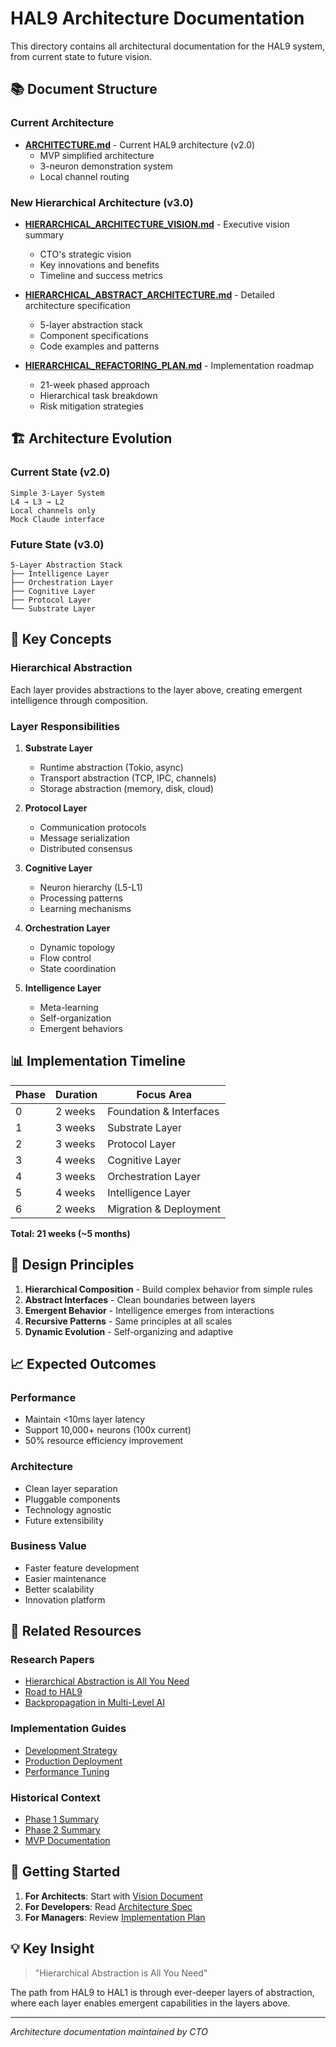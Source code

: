 # HAL9 Architecture Documentation

This directory contains all architectural documentation for the HAL9 system, from current state to future vision.

## 📚 Document Structure

### Current Architecture
- [**ARCHITECTURE.md**](../../overview/ARCHITECTURE.md) - Current HAL9 architecture (v2.0)
  - MVP simplified architecture
  - 3-neuron demonstration system
  - Local channel routing

### New Hierarchical Architecture (v3.0)
- [**HIERARCHICAL_ARCHITECTURE_VISION.md**](./HIERARCHICAL_ARCHITECTURE_VISION.md) - Executive vision summary
  - CTO's strategic vision
  - Key innovations and benefits
  - Timeline and success metrics

- [**HIERARCHICAL_ABSTRACT_ARCHITECTURE.md**](./HIERARCHICAL_ABSTRACT_ARCHITECTURE.md) - Detailed architecture specification
  - 5-layer abstraction stack
  - Component specifications
  - Code examples and patterns

- [**HIERARCHICAL_REFACTORING_PLAN.md**](./HIERARCHICAL_REFACTORING_PLAN.md) - Implementation roadmap
  - 21-week phased approach
  - Hierarchical task breakdown
  - Risk mitigation strategies

## 🏗️ Architecture Evolution

### Current State (v2.0)
```
Simple 3-Layer System
L4 → L3 → L2
Local channels only
Mock Claude interface
```

### Future State (v3.0)
```
5-Layer Abstraction Stack
├── Intelligence Layer
├── Orchestration Layer  
├── Cognitive Layer
├── Protocol Layer
└── Substrate Layer
```

## 🔑 Key Concepts

### Hierarchical Abstraction
Each layer provides abstractions to the layer above, creating emergent intelligence through composition.

### Layer Responsibilities

1. **Substrate Layer**
   - Runtime abstraction (Tokio, async)
   - Transport abstraction (TCP, IPC, channels)
   - Storage abstraction (memory, disk, cloud)

2. **Protocol Layer**
   - Communication protocols
   - Message serialization
   - Distributed consensus

3. **Cognitive Layer**
   - Neuron hierarchy (L5-L1)
   - Processing patterns
   - Learning mechanisms

4. **Orchestration Layer**
   - Dynamic topology
   - Flow control
   - State coordination

5. **Intelligence Layer**
   - Meta-learning
   - Self-organization
   - Emergent behaviors

## 📊 Implementation Timeline

| Phase | Duration | Focus Area |
|-------|----------|------------|
| 0 | 2 weeks | Foundation & Interfaces |
| 1 | 3 weeks | Substrate Layer |
| 2 | 3 weeks | Protocol Layer |
| 3 | 4 weeks | Cognitive Layer |
| 4 | 3 weeks | Orchestration Layer |
| 5 | 4 weeks | Intelligence Layer |
| 6 | 2 weeks | Migration & Deployment |

**Total: 21 weeks (~5 months)**

## 🎯 Design Principles

1. **Hierarchical Composition** - Build complex behavior from simple rules
2. **Abstract Interfaces** - Clean boundaries between layers
3. **Emergent Behavior** - Intelligence emerges from interactions
4. **Recursive Patterns** - Same principles at all scales
5. **Dynamic Evolution** - Self-organizing and adaptive

## 📈 Expected Outcomes

### Performance
- Maintain <10ms layer latency
- Support 10,000+ neurons (100x current)
- 50% resource efficiency improvement

### Architecture
- Clean layer separation
- Pluggable components
- Technology agnostic
- Future extensibility

### Business Value
- Faster feature development
- Easier maintenance
- Better scalability
- Innovation platform

## 🔗 Related Resources

### Research Papers
- [Hierarchical Abstraction is All You Need](../../research/papers/L1_Hierarchical%20Abstraction%20is%20All%20You%20Need.ko.md)
- [Road to HAL9](../../research/papers/L2_Road%20to%20HAL9.md)
- [Backpropagation in Multi-Level AI](../../research/papers/L3_A%20Backpropagation%20Approach%20to%20Multi-Level%20AI%20Orchestration.ko.md)

### Implementation Guides
- [Development Strategy](../../development/DEVELOPMENT_STRATEGY.md)
- [Production Deployment](../../deployment/PRODUCTION_DEPLOYMENT.md)
- [Performance Tuning](../../deployment/PERFORMANCE_TUNING.md)

### Historical Context
- [Phase 1 Summary](../../phases/phase1/PHASE1_SUMMARY.md)
- [Phase 2 Summary](../../phases/phase2/PHASE2_COMPLETION_SUMMARY.md)
- [MVP Documentation](../../mvp/)

## 🚀 Getting Started

1. **For Architects**: Start with [Vision Document](./HIERARCHICAL_ARCHITECTURE_VISION.md)
2. **For Developers**: Read [Architecture Spec](./HIERARCHICAL_ABSTRACT_ARCHITECTURE.md)
3. **For Managers**: Review [Implementation Plan](./HIERARCHICAL_REFACTORING_PLAN.md)

## 💡 Key Insight

> "Hierarchical Abstraction is All You Need"

The path from HAL9 to HAL1 is through ever-deeper layers of abstraction, where each layer enables emergent capabilities in the layers above.

---

*Architecture documentation maintained by CTO*